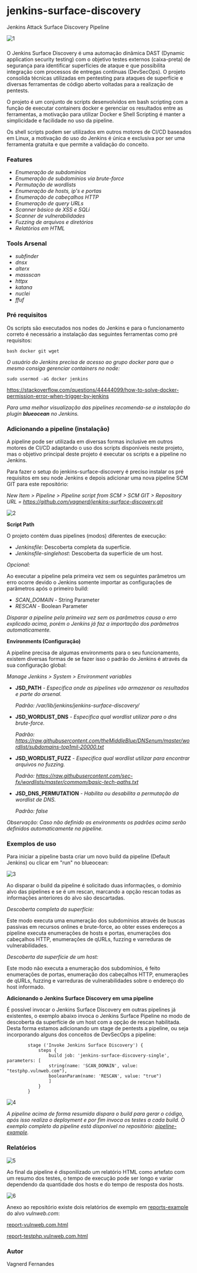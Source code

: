 # jenkins-surface-discovery
Jenkins Attack Surface Discovery Pipeline

![1](https://github.com/vagnerd/jenkins-surface-discovery/assets/4332906/5222e73d-3bb9-4807-a605-967de4c3d502)

### 

O Jenkins Surface Discovery é uma automação dinâmica DAST (Dynamic application security testing) com o objetivo testes externos (caixa-preta) de segurança para identificar superfícies de ataque e que possibilita integração com processos de entregas contínuas (DevSecOps). O projeto consolida técnicas utilizadas em pentesting para ataques de superfície e diversas ferramentas de código aberto voltadas para a realização de pentests.

O projeto é um conjunto de scripts desenvolvidos em bash scripting com a função de executar containers docker e gerenciar os resultados entre as ferramentas, a motivação para utilizar Docker e Shell Scripting é manter a simplicidade e facilidade no uso da pipeline.

Os shell scripts podem ser utilizados em outros motores de CI/CD baseados em Linux, a motivação do uso do Jenkins é única e exclusiva por ser uma ferramenta gratuita e que permite a validação do conceito.

### Features
* *Enumeração de subdomínios*
* *Enumeração de subdomínios via brute-force*
* *Permutação de wordlists*
* *Enumeração de hosts, ip's e portas*
* *Enumeração de cabeçalhos HTTP*
* *Enumeração de query URLs*
* *Scanner básico de XSS e SQLi*
* *Scanner de vulnerabilidades*
* *Fuzzing de arquivos e diretórios*
* *Relatórios em HTML*
  
### Tools Arsenal
* *subfinder*
* *dnsx*
* *alterx*
* *massscan*
* *httpx*
* *katana*
* *nuclei*
* *ffuf*

### Pré requisitos
Os scripts são executados nos nodes do Jenkins e para o funcionamento correto é necessário a instalação das seguintes ferramentas como pré requisitos:

```bash docker git wget```

*O usuário do Jenkins precisa de acesso ao grupo docker para que o mesmo consiga gerenciar containers no node:*
```
sudo usermod -aG docker jenkins
```
https://stackoverflow.com/questions/44444099/how-to-solve-docker-permission-error-when-trigger-by-jenkins

*Para uma melhor visualização das pipelines recomenda-se a instalação do plugin **blueocean** no Jenkins.*

### Adicionando a pipeline (instalação)
A pipeline pode ser utilizada em diversas formas inclusive em outros motores de CI/CD adaptando o uso dos scripts disponíveis neste projeto, mas o objetivo principal deste projeto é executar os scripts e a pipeline no Jenkins.

Para fazer o setup do jenkins-surface-discovery é preciso instalar os pré requisitos em seu node Jenkins e depois adicionar uma nova pipeline SCM GIT para este repositório:

*New Item > Pipeline > Pipeline script from SCM > SCM GIT > Repository URL = https://github.com/vagnerd/jenkins-surface-discovery.git*

![2](https://github.com/vagnerd/jenkins-surface-discovery/assets/4332906/4f4ecaa5-7be1-4b78-a513-1e230360e51a)

**Script Path**

O projeto contém duas pipelines (modos) diferentes de execução:

* *Jenkinsfile*: Descoberta completa da superfície.
* *Jenkinsfile-singlehost*: Descoberta da superfície de um host.

*Opcional:*

Ao executar a pipeline pela primeira vez sem os seguintes parâmetros um erro ocorre devido o Jenkins somente importar as configurações de parâmetros após o primeiro build:
* *SCAN_DOMAIN* - String Parameter
* *RESCAN* - Boolean Parameter

*Disparar a pipeline pela primeira vez sem os parâmetros causa o erro explicado acima, porém o Jenkins já faz a importação dos parâmetros automaticamente.*

**Environments (Configuração)**

A pipeline precisa de algumas environments para o seu funcionamento, existem diversas formas de se fazer isso o padrão do Jenkins é através da sua configuração global:

*Manage Jenkins > System > Environment variables*

* **JSD_PATH** - *Especifica onde as pipelines vão armazenar os resultados e parte do arsenal.*
  
  *Padrão: /var/lib/jenkins/jenkins-surface-discovery/*
  
* **JSD_WORDLIST_DNS** - *Especifica qual wordlist utilizar para o dns brute-force.*

  *Padrão: https://raw.githubusercontent.com/theMiddleBlue/DNSenum/master/wordlist/subdomains-top1mil-20000.txt*
  
* **JSD_WORDLIST_FUZZ** - *Especifica qual wordlist utilizar para encontrar arquivos no fuzzing.*

  *Padrão: https://raw.githubusercontent.com/sec-fx/wordlists/master/commom/basic-tech-paths.txt*

* **JSD_DNS_PERMUTATION** - *Habilita ou desabilita a permutação da wordlist de DNS.*

  *Padrão: false*

*Observação: Caso não definido as environments os padrões acima serão definidos automaticamente na pipeline.*

### Exemplos de uso

Para iniciar a pipeline basta criar um novo build da pipeline (Default Jenkins) ou clicar em "run" no blueocean:

![3](https://github.com/vagnerd/jenkins-surface-discovery/assets/4332906/157ed651-c8a2-466a-8017-c8c5294281d8)

Ao disparar o build da pipeline é solicitado duas informações, o domínio alvo das pipelines e se é um rescan, marcando a opção rescan todas as informações anteriores do alvo são descartadas.

*Descoberta completa da superfície:*

Este modo executa uma enumeração dos subdomínios através de buscas passivas em recursos onlines e brute-force, ao obter esses endereços a pipeline executa enumerações de hosts e portas, enumerações dos cabeçalhos HTTP, enumerações de qURLs, fuzzing e varreduras de vulnerabilidades.

*Descoberta da superfície de um host:*

Este modo não executa a enumeração dos subdomínios, é feito enumerações de portas, enumeração dos cabeçalhos HTTP, enumerações de qURLs, fuzzing e varreduras de vulnerabilidades sobre o endereço do host informado.

**Adicionando o Jenkins Surface Discovery em uma pipeline**

É possível invocar o Jenkins Surface Discovery em outras pipelines já existentes, o exemplo abaixo invoca o Jenkins Surface Pipeline no modo de descoberta da superfície de um host com a opção de rescan habilitada. Desta forma estamos adicionando um stage de pentests a pipeline, ou seja incorporando alguns dos conceitos de DevSecOps a pipeline:

```
        stage ('Invoke Jenkins Surface Discovery') {
            steps {
                build job: 'jenkins-surface-discovery-single', parameters: [
                string(name: 'SCAN_DOMAIN', value: "testphp.vulnweb.com"),
                booleanParam(name: 'RESCAN', value: "true")
                ]
            }
        }
```

![4](https://github.com/vagnerd/jenkins-surface-discovery/assets/4332906/a98db5fe-0520-456a-a995-a5d9f759390b)

*A pipeline acima de forma resumida dispara o build para gerar o código, após isso realiza o deployment e por fim invoca os testes a cada build. O exemplo completo da pipeline está disponível no repositório: [pipeline-example](https://github.com/vagnerd/jenkins-surface-discovery/blob/master/examples/pipelines/deployment-pipeline.groovy).*  

### Relatórios

![5](https://github.com/vagnerd/jenkins-surface-discovery/assets/4332906/82ce3019-5fd7-4a4d-9508-82a4def52049)

Ao final da pipeline é disponilizado um relatório HTML como artefato com um resumo dos testes, o tempo de execução pode ser longo e variar dependendo da quantidade dos hosts e do tempo de resposta dos hosts.

![6](https://github.com/vagnerd/jenkins-surface-discovery/assets/4332906/87bdc5af-5d1a-4557-b6ef-715c2f51a039)

Anexo ao repositório existe dois relatórios de exemplo em [reports-example](https://github.com/vagnerd/jenkins-surface-discovery/tree/master/examples/reports) do alvo *vulnweb.com*:

[report-vulnweb.com.html](https://github.com/vagnerd/jenkins-surface-discovery/tree/master/examples/reports/report-vulnweb.com.html)

[report-testphp.vulnweb.com.html](https://github.com/vagnerd/jenkins-surface-discovery/tree/master/examples/reports/report-testphp.vulnweb.com.html)



### Autor

Vagnerd Fernandes
